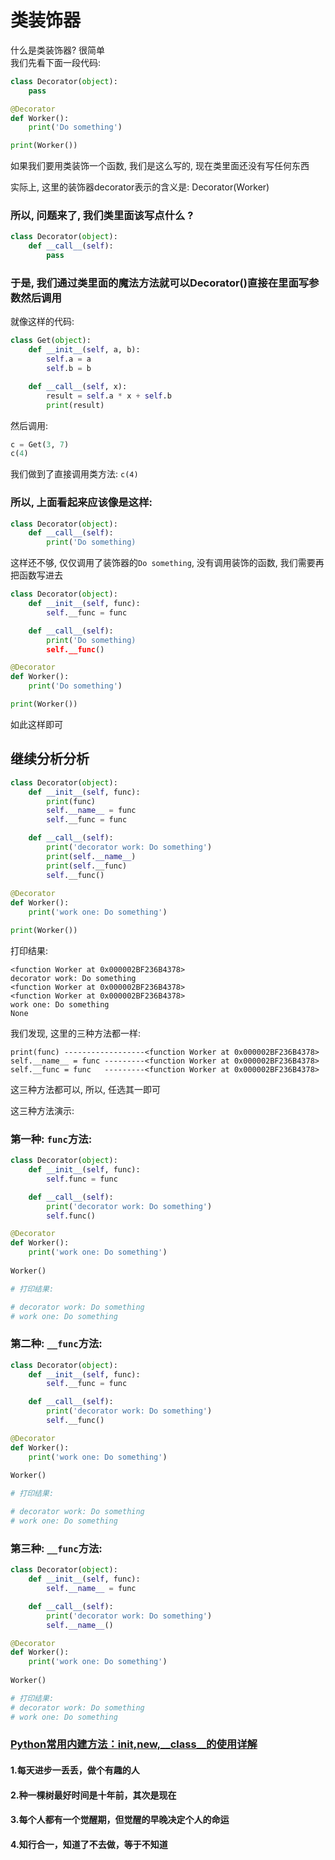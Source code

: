 类装饰器 
=====

什么是类装饰器?  很简单    
我们先看下面一段代码:    
```Python
class Decorator(object):
    pass

@Decorator
def Worker():
    print('Do something')

print(Worker())
```
如果我们要用类装饰一个函数, 我们是这么写的,  现在类里面还没有写任何东西  

实际上, 这里的装饰器decorator表示的含义是: Decorator(Worker)   

### 所以, 问题来了, 我们类里面该写点什么 ?   
```Python
class Decorator(object):
    def __call__(self):
        pass
```
### 于是, 我们通过类里面的魔法方法就可以Decorator()直接在里面写参数然后调用  
就像这样的代码:   
```Python
class Get(object):
    def __init__(self, a, b):
        self.a = a
        self.b = b

    def __call__(self, x):
        result = self.a * x + self.b
        print(result)
```
然后调用:  
```Python
c = Get(3, 7)
c(4)
```
我们做到了直接调用类方法: `c(4)`   

### 所以, 上面看起来应该像是这样:  
```Python
class Decorator(object):
    def __call__(self):
        print('Do something)
```
这样还不够, 仅仅调用了装饰器的`Do something`, 没有调用装饰的函数, 我们需要再把函数写进去   
```Python
class Decorator(object):
    def __init__(self, func):
        self.__func = func

    def __call__(self):
        print('Do something)
        self.__func()
```
```Python
@Decorator
def Worker():
    print('Do something')

print(Worker())
```
如此这样即可  



## 继续分析分析  
```Python
class Decorator(object):
    def __init__(self, func):
        print(func)
        self.__name__ = func
        self.__func = func

    def __call__(self):
        print('decorator work: Do something')
        print(self.__name__)
        print(self.__func)
        self.__func()
    
@Decorator
def Worker():
    print('work one: Do something')

print(Worker())
```
打印结果:  
```Linux
<function Worker at 0x000002BF236B4378>
decorator work: Do something
<function Worker at 0x000002BF236B4378>
<function Worker at 0x000002BF236B4378>
work one: Do something
None
```
我们发现, 这里的三种方法都一样:      
```Linux
print(func) ------------------<function Worker at 0x000002BF236B4378>
self.__name__ = func ---------<function Worker at 0x000002BF236B4378>
self.__func = func   ---------<function Worker at 0x000002BF236B4378>
```
这三种方法都可以, 所以, 任选其一即可  


这三种方法演示:      
### 第一种: `func`方法:    
```Python
class Decorator(object):
    def __init__(self, func):
        self.func = func

    def __call__(self):
        print('decorator work: Do something')
        self.func()

@Decorator
def Worker():
    print('work one: Do something')
	
Worker()

# 打印结果:  

# decorator work: Do something
# work one: Do something
```

### 第二种: `__func`方法:    
```Python
class Decorator(object):
    def __init__(self, func):
        self.__func = func

    def __call__(self):
        print('decorator work: Do something')
        self.__func()

@Decorator
def Worker():
    print('work one: Do something')
	
Worker()

# 打印结果:

# decorator work: Do something
# work one: Do something
```

### 第三种: `__func`方法:    
```Python
class Decorator(object):
    def __init__(self, func):
        self.__name__ = func

    def __call__(self):
        print('decorator work: Do something')
        self.__name__()

@Decorator
def Worker():
    print('work one: Do something')
	
Worker()

# 打印结果:  
# decorator work: Do something
# work one: Do something
```
### [Python常用内建方法：__init__,__new__,__class__的使用详解](https://blog.csdn.net/qq_26442553/article/details/82464682)


#### 1.每天进步一丢丢，做个有趣的人    
#### 2.种一棵树最好时间是十年前，其次是现在     
#### 3.每个人都有一个觉醒期，但觉醒的早晚决定个人的命运    
#### 4.知行合一，知道了不去做，等于不知道    
